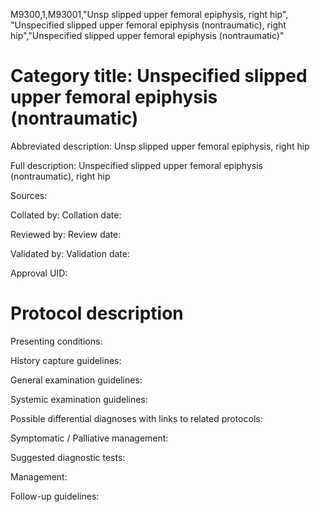 M9300,1,M93001,"Unsp slipped upper femoral epiphysis, right hip", "Unspecified slipped upper femoral epiphysis (nontraumatic), right hip","Unspecified slipped upper femoral epiphysis (nontraumatic)"
# Category title: Unspecified slipped upper femoral epiphysis (nontraumatic)

Abbreviated description: Unsp slipped upper femoral epiphysis, right hip

Full description: Unspecified slipped upper femoral epiphysis (nontraumatic), right hip

Sources:

Collated by:
Collation date:

Reviewed by:
Review date:

Validated by:
Validation date:

Approval UID:

# Protocol description

Presenting conditions:

History capture guidelines:

General examination guidelines:

Systemic examination guidelines:

Possible differential diagnoses with links to related protocols:

Symptomatic / Palliative management:

Suggested diagnostic tests:

Management:

Follow-up guidelines:
